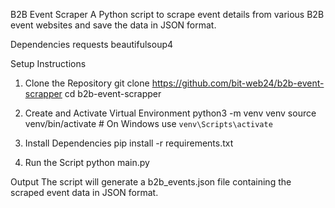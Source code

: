 B2B Event Scraper
A Python script to scrape event details from various B2B event websites and save the data in JSON format.


Dependencies
requests
beautifulsoup4


Setup Instructions

1. Clone the Repository
git clone https://github.com/bit-web24/b2b-event-scrapper
cd b2b-event-scrapper

3. Create and Activate Virtual Environment
python3 -m venv venv
source venv/bin/activate  # On Windows use `venv\Scripts\activate`

5. Install Dependencies
pip install -r requirements.txt

7. Run the Script
python main.py

Output
The script will generate a b2b_events.json file containing the scraped event data in JSON format.
